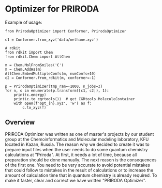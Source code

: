 # Optimizer for PRIRODA

Example of usage:

    from PrirodaOptimizer import Conformer, PrirodaOptimizer

    c1 = Conformer.from_xyz('data/methane.xyz')

    # rdkit
    from rdkit import Chem
    from rdkit.Chem import AllChem

    m = Chem.MolFromSmiles('C')
    m = Chem.AddHs(m)
    AllChem.EmbedMultipleConfs(m, numConfs=10)
    c2 = Conformer.from_rdkit(m, conformer=-1)

    p = PrirodaOptimizer(tmp_ram=-1000, n_jobs=3)
    for n, o in enumerate(p.transform([c1, c2]), 1):
        print(c.energy)
        print(c.to_cgrtools())  # get CGRtools.MoleculeContainer
        with open(f'opt_{n}.xyz', 'w') as f:
            c.to_xyz(f)

## Overview

PRIRODA Optimizer was written as one of master's projects by our student group at the 
Chemoinformatics and Molecular modeling laboratory, KFU located in Kazan, Russia.
The reason why we decided to create it was to prepare input files when the user needs to do some
quantum chemistry calculations at "Priroda".
At first, it needs a lot of time, because all preparation should be done manually.
The next reason is the consequences of the first one.
You need to be very accurate to avoid potential mistakes that could follow to mistakes in the
result of calculations or to increase the amount of calculation time that in quantum chemistry is
already required.
To make it faster, clear and correct we have written "PRIRODA Optimizer".
